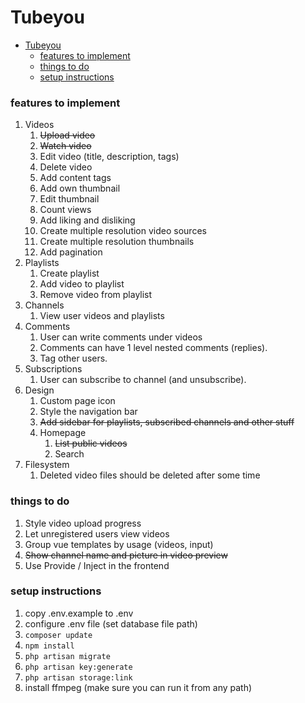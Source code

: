 
# Tubeyou

- [Tubeyou](#tubeyou)
    - [features to implement](#features-to-implement)
    - [things to do](#things-to-do)
    - [setup instructions](#setup-instructions)


### features to implement

1. Videos
   1. ~~Upload video~~
   2. ~~Watch video~~
   3. Edit video (title, description, tags)
   4. Delete video
   5. Add content tags
   6. Add own thumbnail
   7. Edit thumbnail
   8. Count views
   9. Add liking and disliking
   10. Create multiple resolution video sources
   11. Create multiple resolution thumbnails
   12. Add pagination
2. Playlists
   1. Create playlist
   2. Add video to playlist
   3. Remove video from playlist
3. Channels
   1. View user videos and playlists
4. Comments
   1. User can write comments under videos
   2. Comments can have 1 level nested comments (replies).
   3. Tag other users.
5. Subscriptions
   1. User can subscribe to channel (and unsubscribe).
6. Design
   1. Custom page icon
   2. Style the navigation bar
   3. ~~Add sidebar for playlists, subscribed channels and other stuff~~
   4. Homepage
      1. ~~List public videos~~
      2. Search
7. Filesystem
   1. Deleted video files should be deleted after some time

### things to do

1. Style video upload progress
2. Let unregistered users view videos
3. Group vue templates by usage (videos, input)
4. ~~Show channel name and picture in video preview~~
5. Use Provide / Inject in the frontend

### setup instructions

1. copy .env.example to .env
2. configure .env file (set database file path)
3. ``` composer update ```
4. ``` npm install ```
5. ``` php artisan migrate ```
6. ``` php artisan key:generate ```
7. ``` php artisan storage:link ```
8. install ffmpeg (make sure you can run it from any path)
